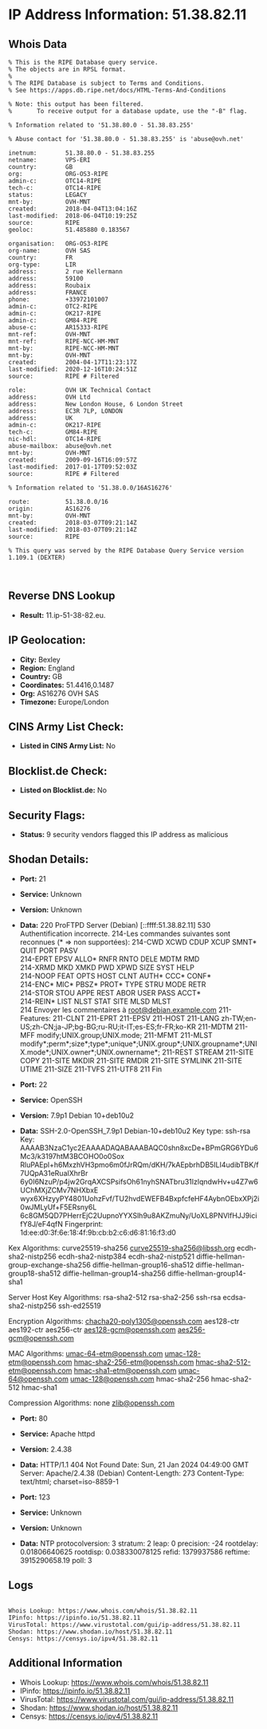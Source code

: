 # IP Address Information: 51.38.82.11

## Whois Data
```
% This is the RIPE Database query service.
% The objects are in RPSL format.
%
% The RIPE Database is subject to Terms and Conditions.
% See https://apps.db.ripe.net/docs/HTML-Terms-And-Conditions

% Note: this output has been filtered.
%       To receive output for a database update, use the "-B" flag.

% Information related to '51.38.80.0 - 51.38.83.255'

% Abuse contact for '51.38.80.0 - 51.38.83.255' is 'abuse@ovh.net'

inetnum:        51.38.80.0 - 51.38.83.255
netname:        VPS-ERI
country:        GB
org:            ORG-OS3-RIPE
admin-c:        OTC14-RIPE
tech-c:         OTC14-RIPE
status:         LEGACY
mnt-by:         OVH-MNT
created:        2018-04-04T13:04:16Z
last-modified:  2018-06-04T10:19:25Z
source:         RIPE
geoloc:         51.485880 0.183567

organisation:   ORG-OS3-RIPE
org-name:       OVH SAS
country:        FR
org-type:       LIR
address:        2 rue Kellermann
address:        59100
address:        Roubaix
address:        FRANCE
phone:          +33972101007
admin-c:        OTC2-RIPE
admin-c:        OK217-RIPE
admin-c:        GM84-RIPE
abuse-c:        AR15333-RIPE
mnt-ref:        OVH-MNT
mnt-ref:        RIPE-NCC-HM-MNT
mnt-by:         RIPE-NCC-HM-MNT
mnt-by:         OVH-MNT
created:        2004-04-17T11:23:17Z
last-modified:  2020-12-16T10:24:51Z
source:         RIPE # Filtered

role:           OVH UK Technical Contact
address:        OVH Ltd
address:        New London House, 6 London Street
address:        EC3R 7LP, LONDON
address:        UK
admin-c:        OK217-RIPE
tech-c:         GM84-RIPE
nic-hdl:        OTC14-RIPE
abuse-mailbox:  abuse@ovh.net
mnt-by:         OVH-MNT
created:        2009-09-16T16:09:57Z
last-modified:  2017-01-17T09:52:03Z
source:         RIPE # Filtered

% Information related to '51.38.0.0/16AS16276'

route:          51.38.0.0/16
origin:         AS16276
mnt-by:         OVH-MNT
created:        2018-03-07T09:21:14Z
last-modified:  2018-03-07T09:21:14Z
source:         RIPE

% This query was served by the RIPE Database Query Service version 1.109.1 (DEXTER)



```
## Reverse DNS Lookup
- **Result:** 11.ip-51-38-82.eu.

## IP Geolocation:
- **City:** Bexley
- **Region:** England
- **Country:** GB
- **Coordinates:** 51.4416,0.1487
- **Org:** AS16276 OVH SAS
- **Timezone:** Europe/London

## CINS Army List Check:
- **Listed in CINS Army List:** 
No

## Blocklist.de Check:
- **Listed on Blocklist.de:** 
No

## Security Flags:
- **Status:** 9 security vendors flagged this IP address as malicious

## Shodan Details:
- **Port:** 21
- **Service:** Unknown
- **Version:** Unknown
- **Data:** 220 ProFTPD Server (Debian) [::ffff:51.38.82.11]
530 Authentification incorrecte.
214-Les commandes suivantes sont reconnues (* => non supportées):
214-CWD     XCWD    CDUP    XCUP    SMNT*   QUIT    PORT    PASV    
214-EPRT    EPSV    ALLO*   RNFR    RNTO    DELE    MDTM    RMD     
214-XRMD    MKD     XMKD    PWD     XPWD    SIZE    SYST    HELP    
214-NOOP    FEAT    OPTS    HOST    CLNT    AUTH*   CCC*    CONF*   
214-ENC*    MIC*    PBSZ*   PROT*   TYPE    STRU    MODE    RETR    
214-STOR    STOU    APPE    REST    ABOR    USER    PASS    ACCT*   
214-REIN*   LIST    NLST    STAT    SITE    MLSD    MLST    
214 Envoyer les commentaires à root@debian.example.com
211-Features:
211-CLNT
211-EPRT
211-EPSV
211-HOST
211-LANG zh-TW;en-US;zh-CN;ja-JP;bg-BG;ru-RU;it-IT;es-ES;fr-FR;ko-KR
211-MDTM
211-MFF modify;UNIX.group;UNIX.mode;
211-MFMT
211-MLST modify*;perm*;size*;type*;unique*;UNIX.group*;UNIX.groupname*;UNIX.mode*;UNIX.owner*;UNIX.ownername*;
211-REST STREAM
211-SITE COPY
211-SITE MKDIR
211-SITE RMDIR
211-SITE SYMLINK
211-SITE UTIME
211-SIZE
211-TVFS
211-UTF8
211 Fin


- **Port:** 22
- **Service:** OpenSSH
- **Version:** 7.9p1 Debian 10+deb10u2
- **Data:** SSH-2.0-OpenSSH_7.9p1 Debian-10+deb10u2
Key type: ssh-rsa
Key: AAAAB3NzaC1yc2EAAAADAQABAAABAQC0shn8xcDe+BPmGRG6YDu6Mc3/k3197htM3BCOHO0o0Sox
RluPAEpl+h6MxzhVH3pmo6m0fJrRQm/dKH/7kAEpbrhDB5ILI4udibTBK/f7UQpA31eRuaIXhrBr
6y0I6NzuP/p4jw2GrqAXCSPsifsOh61nyhSNATbru31IzlqndwHv+u4Z7w6UChMXjZCMv7NHXbxE
wyx6XHzyyPY4801UohzFvf/TU2hvdEWEFB4BxpfcfeHF4AybnOEbxXPj2i0wJMLyUf+F5ERsny6L
6c8GM5QD7PHerrEjC2UupnoYYXSlh9u8AKZmuNy/UoXL8PNVlfHJJ9icifY8J/eF4qfN
Fingerprint: 1d:ee:d0:3f:6e:18:4f:9b:cb:b2:c6:d6:81:16:f3:d0

Kex Algorithms:
	curve25519-sha256
	curve25519-sha256@libssh.org
	ecdh-sha2-nistp256
	ecdh-sha2-nistp384
	ecdh-sha2-nistp521
	diffie-hellman-group-exchange-sha256
	diffie-hellman-group16-sha512
	diffie-hellman-group18-sha512
	diffie-hellman-group14-sha256
	diffie-hellman-group14-sha1

Server Host Key Algorithms:
	rsa-sha2-512
	rsa-sha2-256
	ssh-rsa
	ecdsa-sha2-nistp256
	ssh-ed25519

Encryption Algorithms:
	chacha20-poly1305@openssh.com
	aes128-ctr
	aes192-ctr
	aes256-ctr
	aes128-gcm@openssh.com
	aes256-gcm@openssh.com

MAC Algorithms:
	umac-64-etm@openssh.com
	umac-128-etm@openssh.com
	hmac-sha2-256-etm@openssh.com
	hmac-sha2-512-etm@openssh.com
	hmac-sha1-etm@openssh.com
	umac-64@openssh.com
	umac-128@openssh.com
	hmac-sha2-256
	hmac-sha2-512
	hmac-sha1

Compression Algorithms:
	none
	zlib@openssh.com


- **Port:** 80
- **Service:** Apache httpd
- **Version:** 2.4.38
- **Data:** HTTP/1.1 404 Not Found
Date: Sun, 21 Jan 2024 04:49:00 GMT
Server: Apache/2.4.38 (Debian)
Content-Length: 273
Content-Type: text/html; charset=iso-8859-1



- **Port:** 123
- **Service:** Unknown
- **Version:** Unknown
- **Data:** NTP
protocolversion: 3
stratum: 2
leap: 0
precision: -24
rootdelay: 0.01806640625
rootdisp: 0.038330078125
refid: 1379937586
reftime: 3915290658.19
poll: 3



## Logs
```

Whois Lookup: https://www.whois.com/whois/51.38.82.11
IPinfo: https://ipinfo.io/51.38.82.11
VirusTotal: https://www.virustotal.com/gui/ip-address/51.38.82.11
Shodan: https://www.shodan.io/host/51.38.82.11
Censys: https://censys.io/ipv4/51.38.82.11

```
## Additional Information
- Whois Lookup: https://www.whois.com/whois/51.38.82.11
- IPinfo: https://ipinfo.io/51.38.82.11
- VirusTotal: https://www.virustotal.com/gui/ip-address/51.38.82.11
- Shodan: https://www.shodan.io/host/51.38.82.11
- Censys: https://censys.io/ipv4/51.38.82.11

